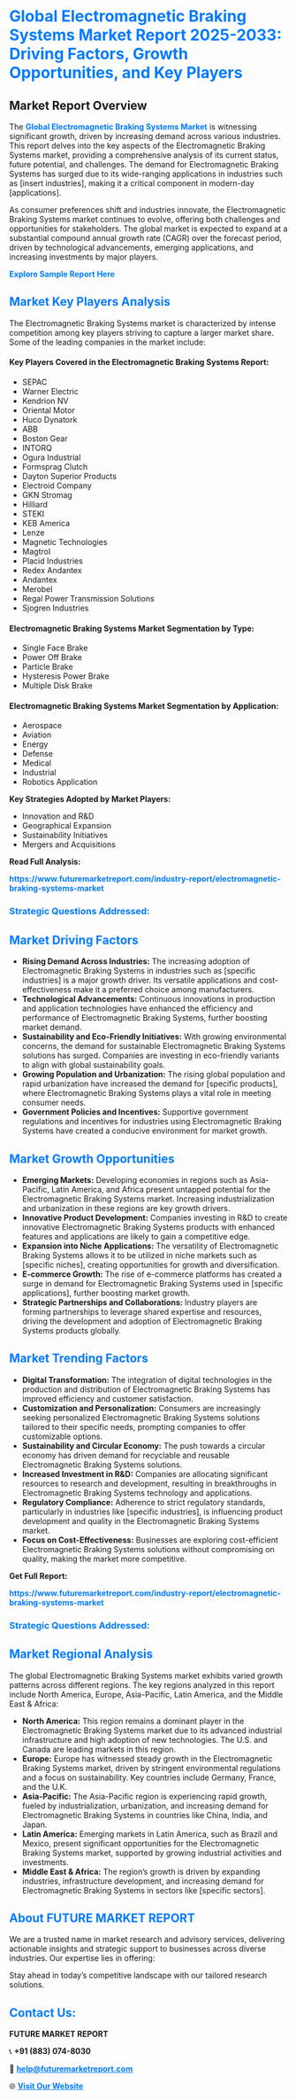 <h1 style="color: #007BFF;">Global Electromagnetic Braking Systems Market Report 2025-2033: Driving Factors, Growth Opportunities, and Key Players</h1>

<section id="overview">
<h2>Market Report Overview</h2>
<p>The <a href="https://www.futuremarketreport.com/industry-report/electromagnetic-braking-systems-market" style="color: #007BFF; text-decoration: none;"><strong>Global Electromagnetic Braking Systems Market</strong></a> is witnessing significant growth, driven by increasing demand across various industries. This report delves into the key aspects of the Electromagnetic Braking Systems market, providing a comprehensive analysis of its current status, future potential, and challenges. The demand for Electromagnetic Braking Systems has surged due to its wide-ranging applications in industries such as [insert industries], making it a critical component in modern-day [applications].</p>
<p>As consumer preferences shift and industries innovate, the Electromagnetic Braking Systems market continues to evolve, offering both challenges and opportunities for stakeholders. The global market is expected to expand at a substantial compound annual growth rate (CAGR) over the forecast period, driven by technological advancements, emerging applications, and increasing investments by major players.</p>
</section>

<section id="overview">
<p><a href="https://www.futuremarketreport.com/request-sample/reportId=58721" style="color: #007BFF; text-decoration: none;"><strong>Explore Sample Report Here</strong></a></p>
</section>

<section id="key-players">
<h2 style="color: #007BFF;">Market Key Players Analysis</h2>
<p>The Electromagnetic Braking Systems market is characterized by intense competition among key players striving to capture a larger market share. Some of the leading companies in the market include:</p>
<h4>Key Players Covered in the Electromagnetic Braking Systems Report:</h4>
<ul><li>SEPAC</li><li>Warner Electric</li><li>Kendrion NV</li><li>Oriental Motor</li><li>Huco Dynatork</li><li>ABB</li><li>Boston Gear</li><li>INTORQ</li><li>Ogura Industrial</li><li>Formsprag Clutch</li><li>Dayton Superior Products</li><li>Electroid Company</li><li>GKN Stromag</li><li>Hilliard</li><li>STEKI</li><li>KEB America</li><li>Lenze</li><li>Magnetic Technologies</li><li>Magtrol</li><li>Placid Industries</li><li>Redex Andantex</li><li>Andantex</li><li>Merobel</li><li>Regal Power Transmission Solutions</li><li>Sjogren Industries</li></ul>
<h4>Electromagnetic Braking Systems Market Segmentation by Type:</h4>
<ul><li>Single Face Brake</li><li>Power Off Brake</li><li>Particle Brake</li><li>Hysteresis Power Brake</li><li>Multiple Disk Brake</li></ul>

<h4>Electromagnetic Braking Systems Market Segmentation by Application:</h4>
<ul><li>Aerospace</li><li>Aviation</li><li>Energy</li><li>Defense</li><li>Medical</li><li>Industrial</li><li>Robotics Application</li></ul>
<p><strong>Key Strategies Adopted by Market Players:</strong></p>
<ul>
<li>Innovation and R&D</li>
<li>Geographical Expansion</li>
<li>Sustainability Initiatives</li>
<li>Mergers and Acquisitions</li>
</ul>
</section>

<section>
<p><strong>Read Full Analysis: </strong></p><a href="https://www.futuremarketreport.com/industry-report/electromagnetic-braking-systems-market" style="color: #007BFF; text-decoration: none;"><strong>https://www.futuremarketreport.com/industry-report/electromagnetic-braking-systems-market</strong></a>
<h3 style="color: #007BFF;">Strategic Questions Addressed:</h3>
</section>

<section id="driving-factors">
<h2 style="color: #007BFF;">Market Driving Factors</h2>
<ul>
<li><strong>Rising Demand Across Industries:</strong> The increasing adoption of Electromagnetic Braking Systems in industries such as [specific industries] is a major growth driver. Its versatile applications and cost-effectiveness make it a preferred choice among manufacturers.</li>
<li><strong>Technological Advancements:</strong> Continuous innovations in production and application technologies have enhanced the efficiency and performance of Electromagnetic Braking Systems, further boosting market demand.</li>
<li><strong>Sustainability and Eco-Friendly Initiatives:</strong> With growing environmental concerns, the demand for sustainable Electromagnetic Braking Systems solutions has surged. Companies are investing in eco-friendly variants to align with global sustainability goals.</li>
<li><strong>Growing Population and Urbanization:</strong> The rising global population and rapid urbanization have increased the demand for [specific products], where Electromagnetic Braking Systems plays a vital role in meeting consumer needs.</li>
<li><strong>Government Policies and Incentives:</strong> Supportive government regulations and incentives for industries using Electromagnetic Braking Systems have created a conducive environment for market growth.</li>
</ul>
</section>

<section id="growth-opportunities">
<h2 style="color: #007BFF;">Market Growth Opportunities</h2>
<ul>
<li><strong>Emerging Markets:</strong> Developing economies in regions such as Asia-Pacific, Latin America, and Africa present untapped potential for the Electromagnetic Braking Systems market. Increasing industrialization and urbanization in these regions are key growth drivers.</li>
<li><strong>Innovative Product Development:</strong> Companies investing in R&D to create innovative Electromagnetic Braking Systems products with enhanced features and applications are likely to gain a competitive edge.</li>
<li><strong>Expansion into Niche Applications:</strong> The versatility of Electromagnetic Braking Systems allows it to be utilized in niche markets such as [specific niches], creating opportunities for growth and diversification.</li>
<li><strong>E-commerce Growth:</strong> The rise of e-commerce platforms has created a surge in demand for Electromagnetic Braking Systems used in [specific applications], further boosting market growth.</li>
<li><strong>Strategic Partnerships and Collaborations:</strong> Industry players are forming partnerships to leverage shared expertise and resources, driving the development and adoption of Electromagnetic Braking Systems products globally.</li>
</ul>
</section>

<section id="trending-factors">
<h2 style="color: #007BFF;">Market Trending Factors</h2>
<ul>
<li><strong>Digital Transformation:</strong> The integration of digital technologies in the production and distribution of Electromagnetic Braking Systems has improved efficiency and customer satisfaction.</li>
<li><strong>Customization and Personalization:</strong> Consumers are increasingly seeking personalized Electromagnetic Braking Systems solutions tailored to their specific needs, prompting companies to offer customizable options.</li>
<li><strong>Sustainability and Circular Economy:</strong> The push towards a circular economy has driven demand for recyclable and reusable Electromagnetic Braking Systems solutions.</li>
<li><strong>Increased Investment in R&D:</strong> Companies are allocating significant resources to research and development, resulting in breakthroughs in Electromagnetic Braking Systems technology and applications.</li>
<li><strong>Regulatory Compliance:</strong> Adherence to strict regulatory standards, particularly in industries like [specific industries], is influencing product development and quality in the Electromagnetic Braking Systems market.</li>
<li><strong>Focus on Cost-Effectiveness:</strong> Businesses are exploring cost-efficient Electromagnetic Braking Systems solutions without compromising on quality, making the market more competitive.</li>
</ul>
</section>

<section>
<p><strong>Get Full Report: </strong></p><a href="https://www.futuremarketreport.com/industry-report/electromagnetic-braking-systems-market" style="color: #007BFF; text-decoration: none;"><strong>https://www.futuremarketreport.com/industry-report/electromagnetic-braking-systems-market</strong></a>
<h3 style="color: #007BFF;">Strategic Questions Addressed:</h3>
</section>


<section id="regional-analysis">
<h2 style="color: #007BFF;">Market Regional Analysis</h2>
<p>The global Electromagnetic Braking Systems market exhibits varied growth patterns across different regions. The key regions analyzed in this report include North America, Europe, Asia-Pacific, Latin America, and the Middle East & Africa:</p>
<ul>
<li><strong>North America:</strong> This region remains a dominant player in the Electromagnetic Braking Systems market due to its advanced industrial infrastructure and high adoption of new technologies. The U.S. and Canada are leading markets in this region.</li>
<li><strong>Europe:</strong> Europe has witnessed steady growth in the Electromagnetic Braking Systems market, driven by stringent environmental regulations and a focus on sustainability. Key countries include Germany, France, and the U.K.</li>
<li><strong>Asia-Pacific:</strong> The Asia-Pacific region is experiencing rapid growth, fueled by industrialization, urbanization, and increasing demand for Electromagnetic Braking Systems in countries like China, India, and Japan.</li>
<li><strong>Latin America:</strong> Emerging markets in Latin America, such as Brazil and Mexico, present significant opportunities for the Electromagnetic Braking Systems market, supported by growing industrial activities and investments.</li>
<li><strong>Middle East & Africa:</strong> The region’s growth is driven by expanding industries, infrastructure development, and increasing demand for Electromagnetic Braking Systems in sectors like [specific sectors].</li>
</ul>
</section>

<footer>
<h2 style="color: #007BFF;">About FUTURE MARKET REPORT</h2>
<p>We are a trusted name in market research and advisory services, delivering actionable insights and strategic support to businesses across diverse industries. Our expertise lies in offering:</p>

<p>Stay ahead in today’s competitive landscape with our tailored research solutions.</p>

<h2 style="color: #007BFF;">Contact Us:</h2>
<p><strong>FUTURE MARKET REPORT</strong></p>
<p>📞 <strong>+91 (883) 074-8030</strong></p>
<p>📧 <strong><a href="mailto:help@futuremarketreport.com" style="color: #007BFF;">help@futuremarketreport.com</a></strong></p>
<p>🌐 <strong><a href="https://www.futuremarketreport.com/" style="color: #007BFF;">Visit Our Website</a></strong></p>
</footer>